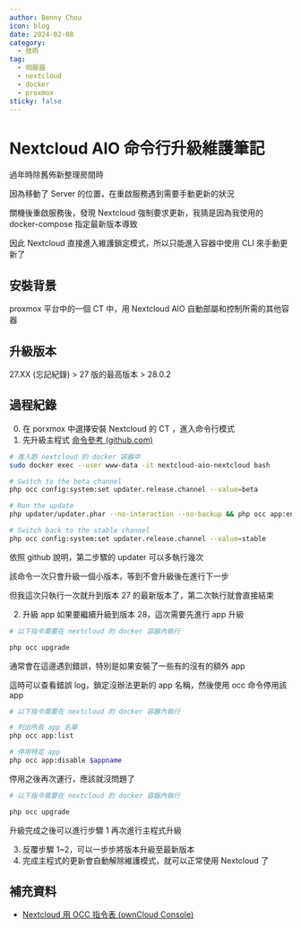 ```yaml
---
author: Benny Chou
icon: blog
date: 2024-02-08
category:
  - 技術
tag:
  - 伺服器
  - nextcloud
  - docker
  - proxmox
sticky: false
---
```


# Nextcloud AIO 命令行升級維護筆記

過年時除舊佈新整理房間時

因為移動了 Server 的位置，在重啟服務遇到需要手動更新的狀況
<!-- more -->

關機後重啟服務後，發現 Nextcloud 強制要求更新，我猜是因為我使用的 docker-compose 指定最新版本導致

因此 Nextcloud 直接進入維護鎖定模式，所以只能進入容器中使用 CLI 來手動更新了

## 安裝背景
proxmox 平台中的一個 CT 中，用 Nextcloud AIO 自動部屬和控制所需的其他容器

## 升級版本
27.XX (忘記紀錄) > 27 版的最高版本 > 28.0.2

## 過程紀錄
0. 在 porxmox 中選擇安裝 Nextcloud 的 CT ，進入命令行模式
1. 先升級主程式 [命令參考 (github.com)](https://github.com/nextcloud/all-in-one/discussions/2692)
```bash
# 進入跑 nextcloud 的 docker 容器中
sudo docker exec --user www-data -it nextcloud-aio-nextcloud bash

# Switch to the beta channel
php occ config:system:set updater.release.channel --value=beta

# Run the update
php updater/updater.phar --no-interaction --no-backup && php occ app:enable nextcloud-aio --force

# Switch back to the stable channel
php occ config:system:set updater.release.channel --value=stable
```
依照 github 說明，第二步驟的 updater 可以多執行幾次

該命令一次只會升級一個小版本，等到不會升級後在進行下一步

但我這次只執行一次就升到版本 27 的最新版本了，第二次執行就會直接結束

2. 升級 app
如果要繼續升級到版本 28，這次需要先進行 app 升級
```bash
# 以下指令需要在 nextcloud 的 docker 容器內執行

php occ upgrade
```
通常會在這邊遇到錯誤，特別是如果安裝了一些有的沒有的額外 app

這時可以查看錯誤 log，鎖定沒辦法更新的 app 名稱，然後使用 occ 命令停用該 app
```bash
# 以下指令需要在 nextcloud 的 docker 容器內執行

# 列出所有 app 名單
php occ app:list

# 停用特定 app
php occ app:disable $appname
```
停用之後再次運行，應該就沒問題了
```bash
# 以下指令需要在 nextcloud 的 docker 容器內執行

php occ upgrade
```
升級完成之後可以進行步驟 1 再次進行主程式升級

3. 反覆步驟 1~2，可以一步步將版本升級至最新版本
4. 完成主程式的更新會自動解除維護模式，就可以正常使用 Nextcloud 了
## 補充資料
- [Nextcloud 用 OCC 指令表 (ownCloud Console)](https://docs.nextcloud.com/server/latest/admin_manual/configuration_server/occ_command.html)